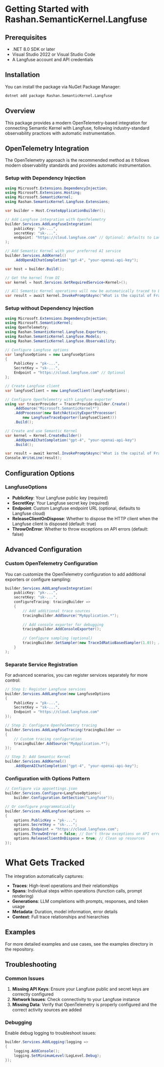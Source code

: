 # Getting Started with Rashan.SemanticKernel.Langfuse

## Prerequisites

- .NET 8.0 SDK or later
- Visual Studio 2022 or Visual Studio Code
- A Langfuse account and API credentials

## Installation

You can install the package via NuGet Package Manager:

```bash
dotnet add package Rashan.SemanticKernel.Langfuse
```

## Overview

This package provides a modern OpenTelemetry-based integration for connecting Semantic Kernel with Langfuse, following industry-standard observability practices with automatic instrumentation.

## OpenTelemetry Integration

The OpenTelemetry approach is the recommended method as it follows modern observability standards and provides automatic instrumentation.

### Setup with Dependency Injection

```csharp
using Microsoft.Extensions.DependencyInjection;
using Microsoft.Extensions.Hosting;
using Microsoft.SemanticKernel;
using Rashan.SemanticKernel.Langfuse.Extensions;

var builder = Host.CreateApplicationBuilder();

// Add Langfuse integration with OpenTelemetry
builder.Services.AddLangfuseIntegration(
    publicKey: "pk-...",
    secretKey: "sk-...",
    endpoint: "https://cloud.langfuse.com" // Optional: defaults to Langfuse cloud
);

// Add Semantic Kernel with your preferred AI service
builder.Services.AddKernel()
    .AddOpenAIChatCompletion("gpt-4", "your-openai-api-key");

var host = builder.Build();

// Get the kernel from DI
var kernel = host.Services.GetRequiredService<Kernel>();

// All Semantic Kernel operations will now be automatically traced to Langfuse
var result = await kernel.InvokePromptAsync("What is the capital of France?");
```

### Setup without Dependency Injection

```csharp
using Microsoft.Extensions.DependencyInjection;
using Microsoft.SemanticKernel;
using OpenTelemetry;
using Rashan.SemanticKernel.Langfuse.Exporters;
using Rashan.SemanticKernel.Langfuse.Models;
using Rashan.SemanticKernel.Langfuse.Observability;

// Configure Langfuse options
var langfuseOptions = new LangfuseOptions
{
    PublicKey = "pk-...",
    SecretKey = "sk-...",
    Endpoint = "https://cloud.langfuse.com" // Optional
};

// Create Langfuse client
var langfuseClient = new LangfuseClient(langfuseOptions);

// Configure OpenTelemetry with Langfuse exporter
using var tracerProvider = TracerProviderBuilder.Create()
    .AddSource("Microsoft.SemanticKernel*")
    .AddProcessor(new BatchActivityExportProcessor(
        new LangfuseTraceExporter(langfuseClient)))
    .Build();

// Create and use Semantic Kernel
var kernel = Kernel.CreateBuilder()
    .AddOpenAIChatCompletion("gpt-4", "your-openai-api-key")
    .Build();

var result = await kernel.InvokePromptAsync("What is the capital of France?");
Console.WriteLine(result);
```

## Configuration Options

### LangfuseOptions

- **PublicKey**: Your Langfuse public key (required)
- **SecretKey**: Your Langfuse secret key (required)  
- **Endpoint**: Custom Langfuse endpoint URL (optional, defaults to Langfuse cloud)
- **ReleaseClientOnDispose**: Whether to dispose the HTTP client when the Langfuse client is disposed (default: true)
- **ThrowOnError**: Whether to throw exceptions on API errors (default: false)

## Advanced Configuration

### Custom OpenTelemetry Configuration

You can customize the OpenTelemetry configuration to add additional exporters or configure sampling:

```csharp
builder.Services.AddLangfuseIntegration(
    publicKey: "pk-...",
    secretKey: "sk-...",
    configureTracing: tracingBuilder =>
    {
        // Add additional trace sources
        tracingBuilder.AddSource("MyApplication.*");
        
        // Add console exporter for debugging
        tracingBuilder.AddConsoleExporter();
        
        // Configure sampling (optional)
        tracingBuilder.SetSampler(new TraceIdRatioBasedSampler(1.0)); // 100% sampling
    }
);
```

### Separate Service Registration

For advanced scenarios, you can register services separately for more control:

```csharp
// Step 1: Register Langfuse services
builder.Services.AddLangfuse(new LangfuseOptions
{
    PublicKey = "pk-...",
    SecretKey = "sk-...",
    Endpoint = "https://cloud.langfuse.com"
});

// Step 2: Configure OpenTelemetry tracing
builder.Services.AddLangfuseTracing(tracingBuilder =>
{
    // Custom tracing configuration
    tracingBuilder.AddSource("MyApplication.*");
});

// Step 3: Add Semantic Kernel
builder.Services.AddKernel()
    .AddOpenAIChatCompletion("gpt-4", "your-openai-api-key");
```

### Configuration with Options Pattern

```csharp
// Configure via appsettings.json
builder.Services.Configure<LangfuseOptions>(
    builder.Configuration.GetSection("Langfuse"));

// Or configure programmatically
builder.Services.AddLangfuse(options =>
{
    options.PublicKey = "pk-...";
    options.SecretKey = "sk-...";
    options.Endpoint = "https://cloud.langfuse.com";
    options.ThrowOnError = false; // Don't throw exceptions on API errors
    options.ReleaseClientOnDispose = true; // Clean up resources
});
```

# What Gets Tracked

The integration automatically captures:

- **Traces**: High-level operations and their relationships
- **Spans**: Individual steps within operations (function calls, prompt rendering)
- **Generations**: LLM completions with prompts, responses, and token usage
- **Metadata**: Duration, model information, error details
- **Context**: Full trace relationships and hierarchies

## Examples

For more detailed examples and use cases, see the examples directory in the repository.

## Troubleshooting

### Common Issues

1. **Missing API Keys**: Ensure your Langfuse public and secret keys are correctly configured
2. **Network Issues**: Check connectivity to your Langfuse instance
3. **Missing Data**: Verify that OpenTelemetry is properly configured and the correct activity sources are added

### Debugging

Enable debug logging to troubleshoot issues:

```csharp
builder.Services.AddLogging(logging =>
{
    logging.AddConsole();
    logging.SetMinimumLevel(LogLevel.Debug);
});
